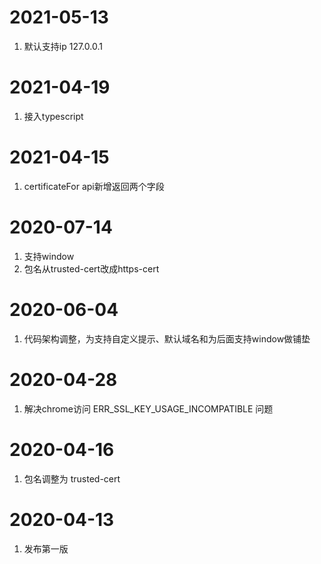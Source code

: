 # 2021-05-13
1. 默认支持ip 127.0.0.1 

# 2021-04-19
1. 接入typescript

# 2021-04-15
1. certificateFor api新增返回两个字段

# 2020-07-14
1. 支持window
2. 包名从trusted-cert改成https-cert

# 2020-06-04
1. 代码架构调整，为支持自定义提示、默认域名和为后面支持window做铺垫

# 2020-04-28
1. 解决chrome访问 ERR_SSL_KEY_USAGE_INCOMPATIBLE 问题

# 2020-04-16
1. 包名调整为 trusted-cert

# 2020-04-13
1. 发布第一版
